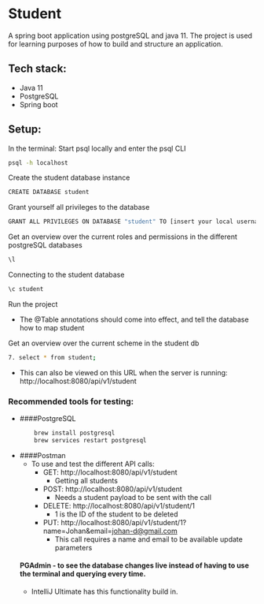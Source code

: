 # Student
A spring boot application using postgreSQL and java 11. 
The project is used for learning purposes of how to build and structure an application.

## Tech stack:
- Java 11
- PostgreSQL
- Spring boot
   
## Setup:
In the terminal:
Start psql locally and enter the psql CLI
```Bash
psql -h localhost
```
Create the student database instance
```Bash
CREATE DATABASE student
```
Grant yourself all privileges to the database
```Bash
GRANT ALL PRIVILEGES ON DATABASE "student" TO [insert your local username]
```
Get an overview over the current roles and permissions in the different postgreSQL databases
```Bash
\l
```
Connecting to the student database
```Bash
\c student
```
Run the project
- The @Table annotations should come into effect, and tell the database how to map student

Get an overview over the current scheme in the student db
```Bash
7. select * from student;   
```
- This can also be viewed on this URL when the server is running: http://localhost:8080/api/v1/student


### Recommended tools for testing:
- ####PostgreSQL
  ```bash
      brew install postgresql
      brew services restart postgresql
  ```
- ####Postman
    - To use and test the different API calls:
        - GET: http://localhost:8080/api/v1/student
            - Getting all students
        - POST: http://localhost:8080/api/v1/student
            - Needs a student payload to be sent with the call
        - DELETE: http://localhost:8080/api/v1/student/1
            - 1 is the ID of the student to be deleted
        - PUT: http://localhost:8080/api/v1/student/1?name=Johan&email=johan-d@gmail.com
            - This call requires a name and email to be available update parameters
  #### PGAdmin - to see the database changes live instead of having to use the terminal and querying every time.
  - IntelliJ Ultimate has this functionality build in.